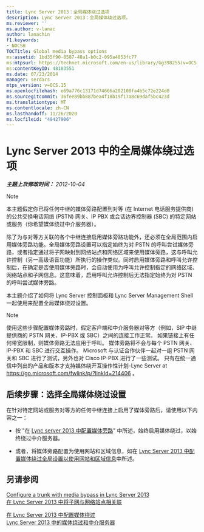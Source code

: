 ```yaml
---
title: Lync Server 2013：全局媒体绕过选项
description: Lync Server 2013：全局媒体绕过选项。
ms.reviewer: ''
ms.author: v-lanac
author: lanachin
f1.keywords:
- NOCSH
TOCTitle: Global media bypass options
ms:assetid: 1bd35f90-8587-48a1-b0c2-095a4053fc77
ms:mtpsurl: https://technet.microsoft.com/en-us/library/Gg398255(v=OCS.15)
ms:contentKeyID: 48183551
ms.date: 07/23/2014
manager: serdars
mtps_version: v=OCS.15
ms.openlocfilehash: e69a776c13171d74666a202108fa4b5c72e224d0
ms.sourcegitcommit: 36fee89bb887bea4f18b19f17a8c69daf5bc423d
ms.translationtype: MT
ms.contentlocale: zh-CN
ms.lasthandoff: 11/26/2020
ms.locfileid: "49427906"
---
```

# <a name="global-media-bypass-options-in-lync-server-2013"></a>Lync Server 2013 中的全局媒体绕过选项

<div data-xmlns="http://www.w3.org/1999/xhtml">

<div class="topic" data-xmlns="http://www.w3.org/1999/xhtml" data-msxsl="urn:schemas-microsoft-com:xslt" data-cs="https://msdn.microsoft.com/">

<div data-asp="https://msdn2.microsoft.com/asp">



</div>

<div id="mainSection">

<div id="mainBody">

<span> </span>

_**主题上次修改时间：** 2012-10-04_

<div>


> [!NOTE]  
> 本主题假定你已将任何中继的媒体旁路配置到对等 (在 Internet 电话服务提供商) 的公共交换电话网络 (PSTN) 网关、IP PBX 或会话边界控制器 (SBC) 的特定网站或服务（你希望媒体绕过中介服务器）。



</div>

除了为与对等方关联的各个中继连接启用媒体旁路功能外，还必须在全局范围内启用媒体旁路功能。全局媒体旁路设置可以指定始终为对 PSTN 的呼叫尝试媒体旁路，或者指定通过将子网映射到网络站点和网络区域来使用媒体旁路，这与呼叫允许控制（另一高级语音功能）所执行的操作类似。同时启用媒体旁路和呼叫允许控制后，在确定是否使用媒体旁路时，会自动使用为呼叫允许控制指定的网络区域、网络站点和子网信息。这意味着，启用呼叫允许控制后无法指定始终为对 PSTN 的呼叫尝试媒体旁路。

本主题介绍了如何将 Lync Server 控制面板和 Lync Server Management Shell 一起使用来配置全局媒体绕过设置。

<div>


> [!NOTE]  
> 使用这些步骤配置媒体旁路时，假定客户端和中介服务器对等方（例如，SIP 中继提供商的 PSTN 网关、IP-PBX 或 SBC）之间的连接工作正常。 如果链接上有任何带宽限制，则媒体旁路无法应用于呼叫。 媒体旁路将不会与每个 PSTN 网关、IP-PBX 和 SBC 进行交互操作。 Microsoft 与认证合作伙伴一起对一组 PSTN 网关和 SBC 进行了测试，另外也对 Cisco IP-PBX 进行了一些测试。 只有在统一通信中列出的产品和版本才支持媒体绕开互操作性计划-Lync Server at <A href="https://go.microsoft.com/fwlink/p/?linkid=214406">https://go.microsoft.com/fwlink/p/?linkId=214406</A> 。



</div>

<div>

## <a name="next-steps-choose-global-media-bypass-settings"></a>后续步骤：选择全局媒体绕过设置

在针对特定网站或服务对等方的任何中继连接上启用了媒体旁路后，请使用以下内容之一：

  - 按 "在 [Lync server 2013 中配置媒体旁路](lync-server-2013-configure-media-bypass-to-always-bypass-the-mediation-server.md)" 中所述，始终启用媒体绕过，以始终绕过中介服务器。

  - 或者，将媒体旁路配置为使用网站和区域信息，如在 [Lync Server 2013 中配置媒体绕过全局设置以使用网站和区域信息](lync-server-2013-configure-media-bypass-global-settings-to-use-site-and-region-information.md)中所述。

</div>

<div>

## <a name="see-also"></a>另请参阅


[Configure a trunk with media bypass in Lync Server 2013](lync-server-2013-configure-a-trunk-with-media-bypass.md)  
[在 Lync Server 2013 中将子网与网络站点相关联](lync-server-2013-associate-a-subnet-with-a-network-site.md)  


[在 Lync Server 2013 中配置媒体绕过](lync-server-2013-configure-media-bypass.md)  
[Lync Server 2013 中的媒体绕过和中介服务器](lync-server-2013-media-bypass-and-mediation-server.md)  
  

</div>

</div>

<span> </span>

</div>

</div>

</div>

